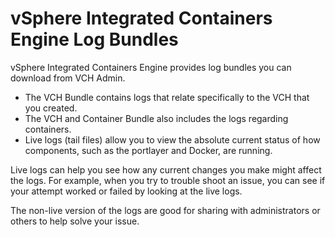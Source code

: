 # vSphere Integrated Containers Engine Log Bundles #

vSphere Integrated Containers Engine provides log bundles you can download from VCH Admin.

- The VCH Bundle contains logs that relate specifically to the VCH that you created.
- The VCH and Container Bundle also includes the logs regarding containers. 
- Live logs (tail files) allow you to view the absolute current status of how components, such as the portlayer and Docker, are running. 

Live logs can help you see how any current changes you make might affect the logs. For example, when you try to trouble shoot an issue, you can see if your attempt worked or failed by looking at the live logs.

The non-live version of the logs are good for sharing with administrators or others to help solve your issue. 